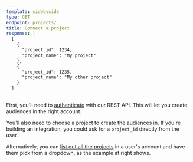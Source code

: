```yaml
---
template: sidebyside
type: GET
endpoint: projects/
title: Connect a project
response: |
  [
    {
      "project_id": 1234,
      "project_name": "My project"
    },
    {
      "project_id": 1235,
      "project_name": "My other project"
    }
  ]
---
```


First, you'll need to [authenticate](/rest/#authentication) with our REST API. This will let you create audiences in the right account.

You'll also need to choose a project to create the audiences in. If you're building an integration, you could ask for a `project_id` directly from the user.

Alternatively, you can [list out all the projects](/rest/#list-projects) in a user's account and have them pick from a dropdown, as the example at right shows.
